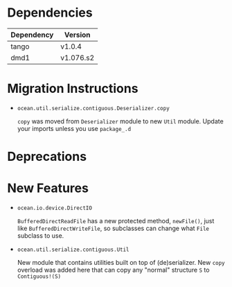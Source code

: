 Dependencies
============

Dependency | Version
-----------|---------
tango      | v1.0.4
dmd1       | v1.076.s2

Migration Instructions
======================

* `ocean.util.serialize.contiguous.Deserializer.copy`

  `copy` was moved from `Deserializer` module to new `Util` module. Update your
  imports unless you use `package_.d`

Deprecations
============

New Features
============

* `ocean.io.device.DirectIO`

  `BufferedDirectReadFile` has a new protected method, `newFile()`, just like
  `BufferedDirectWriteFile`, so subclasses can change what `File` subclass to use.

* `ocean.util.serialize.contiguous.Util`

  New module that contains utilities built on top of (de)serializer. New `copy`
  overload was added here that can copy any "normal" structure `S` to
  `Contiguous!(S)`

